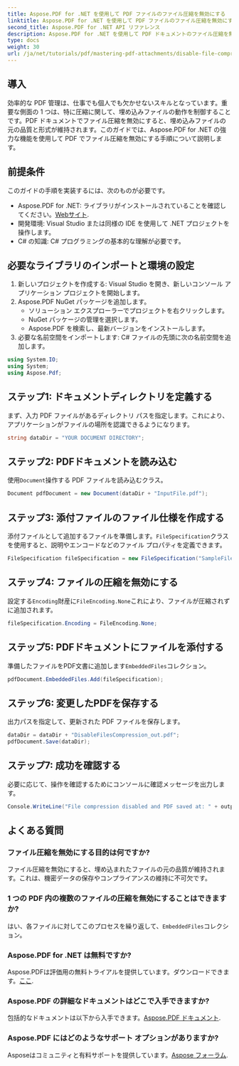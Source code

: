 ```yaml
---
title: Aspose.PDF for .NET を使用して PDF ファイルのファイル圧縮を無効にする
linktitle: Aspose.PDF for .NET を使用して PDF ファイルのファイル圧縮を無効にする
second_title: Aspose.PDF for .NET API リファレンス
description: Aspose.PDF for .NET を使用して PDF ドキュメントのファイル圧縮を無効にする方法を学びます。この詳細なチュートリアルでは、埋め込まれたファイルを確実に保護するための手順を順を追って説明します。
type: docs
weight: 30
url: /ja/net/tutorials/pdf/mastering-pdf-attachments/disable-file-compression-in-pdf-files/
---
```

## 導入

効率的な PDF 管理は、仕事でも個人でも欠かせないスキルとなっています。重要な側面の 1 つは、特に圧縮に関して、埋め込みファイルの動作を制御することです。PDF ドキュメントでファイル圧縮を無効にすると、埋め込みファイルの元の品質と形式が維持されます。このガイドでは、Aspose.PDF for .NET の強力な機能を使用して PDF でファイル圧縮を無効にする手順について説明します。

## 前提条件

このガイドの手順を実装するには、次のものが必要です。

-  Aspose.PDF for .NET: ライブラリがインストールされていることを確認してください。[Webサイト](https://releases.aspose.com/pdf/net/).  
- 開発環境: Visual Studio または同様の IDE を使用して .NET プロジェクトを操作します。
- C# の知識: C# プログラミングの基本的な理解が必要です。

## 必要なライブラリのインポートと環境の設定

1. 新しいプロジェクトを作成する: Visual Studio を開き、新しいコンソール アプリケーション プロジェクトを開始します。
2. Aspose.PDF NuGet パッケージを追加します。
   - ソリューション エクスプローラーでプロジェクトを右クリックします。
   - NuGet パッケージの管理を選択します。
   - Aspose.PDF を検索し、最新バージョンをインストールします。
3. 必要な名前空間をインポートします:
   C# ファイルの先頭に次の名前空間を追加します。

```csharp
using System.IO;
using System;
using Aspose.Pdf;
```

## ステップ1: ドキュメントディレクトリを定義する

まず、入力 PDF ファイルがあるディレクトリ パスを指定します。これにより、アプリケーションがファイルの場所を認識できるようになります。

```csharp
string dataDir = "YOUR DOCUMENT DIRECTORY";
```

## ステップ2: PDFドキュメントを読み込む

使用`Document`操作する PDF ファイルを読み込むクラス。

```csharp
Document pdfDocument = new Document(dataDir + "InputFile.pdf");
```

## ステップ3: 添付ファイルのファイル仕様を作成する

添付ファイルとして追加するファイルを準備します。`FileSpecification`クラスを使用すると、説明やエンコードなどのファイル プロパティを定義できます。

```csharp
FileSpecification fileSpecification = new FileSpecification("SampleFile.txt", "Sample text file");
```

## ステップ4: ファイルの圧縮を無効にする

設定する`Encoding`財産に`FileEncoding.None`これにより、ファイルが圧縮されずに追加されます。

```csharp
fileSpecification.Encoding = FileEncoding.None;
```

## ステップ5: PDFドキュメントにファイルを添付する

準備したファイルをPDF文書に追加します`EmbeddedFiles`コレクション。

```csharp
pdfDocument.EmbeddedFiles.Add(fileSpecification);
```

## ステップ6: 変更したPDFを保存する

出力パスを指定して、更新された PDF ファイルを保存します。

```csharp
dataDir = dataDir + "DisableFilesCompression_out.pdf";
pdfDocument.Save(dataDir);
```

## ステップ7: 成功を確認する

必要に応じて、操作を確認するためにコンソールに確認メッセージを出力します。

```csharp
Console.WriteLine("File compression disabled and PDF saved at: " + outputFile);
```

## よくある質問

### ファイル圧縮を無効にする目的は何ですか?
ファイル圧縮を無効にすると、埋め込まれたファイルの元の品質が維持されます。これは、機密データの保存やコンプライアンスの維持に不可欠です。

### 1 つの PDF 内の複数のファイルの圧縮を無効にすることはできますか?
はい、各ファイルに対してこのプロセスを繰り返して、`EmbeddedFiles`コレクション。

### Aspose.PDF for .NET は無料ですか?
 Aspose.PDFは評価用の無料トライアルを提供しています。ダウンロードできます。[ここ](https://releases.aspose.com/).

### Aspose.PDF の詳細なドキュメントはどこで入手できますか?
包括的なドキュメントは以下から入手できます。[Aspose.PDF ドキュメント](https://reference.aspose.com/pdf/net/).

### Aspose.PDF にはどのようなサポート オプションがありますか?
 Asposeはコミュニティと有料サポートを提供しています。[Aspose フォーラム](https://forum.aspose.com/c/pdf/10).